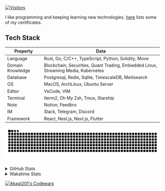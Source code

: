 <!-- markdownlint-disable MD041 MD010 MD033 -->
[![Visitors](https://api.visitorbadge.io/api/daily?path=Akagi201%2FAkagi201&label=Visitors%20Today&countColor=%2337d67a)](https://visitorbadge.io/status?path=Akagi201%2FAkagi201)

I like programming and keeping learning new technologies. [here](https://github.com/Akagi201/blockchain) lists some of my certificates.

## Tech Stack

| Property         	| Data                                                                               	|
|------------------	|------------------------------------------------------------------------------------	|
| Language         	| Rust, Go, C/C++, TypeScript, Python, Solidity, Move                                 |
| Domain Knowledge 	| Blockchain, Securities, Quant Trading, Embedded Linux, Streaming Media, Kubernetes 	|
| Database         	| Postgresql, Redis, Sqlite, TimescaleDB, Meilisearch                                 |
| OS               	| MacOS, ArchLinux, Ubuntu Server                                                     |
| Editor           	| VsCode, VIM                                                                        	|
| Terminal          | Iterm2, Oh My Zsh, Tmux, Starship                                                   |
| Note             	| Notion, Feedbro                                                                    	|
| IM               	| Slack, Telegram, Discord                                                            |
| Framework         | React, Nest.js, Next.js, Flutter                                                   	|

[![github contribution grid snake animation](https://raw.githubusercontent.com/Akagi201/Akagi201/output/github-contribution-grid-snake.svg#gh-light-mode-only)](https://github.com/Akagi201)

<details>
<summary>GitHub Stats</summary>
  <a href="https://github.com/Akagi201"><img alt="Profile Detail" src="https://raw.githubusercontent.com/Akagi201/Akagi201/master/profile-summary-card-output/dracula/0-profile-details.svg" /></a>
  <a href="https://github.com/Akagi201"><img alt="Github Stats" src="https://raw.githubusercontent.com/Akagi201/Akagi201/master/profile-summary-card-output/dracula/3-stats.svg" /></a>
  <a href="https://github.com/Akagi201"><img alt="Lang By Commits" src="https://raw.githubusercontent.com/Akagi201/Akagi201/master/profile-summary-card-output/dracula/2-most-commit-language.svg" /></a>
</details>

<details>
<summary>Wakatime Stats</summary>
<br>

<!--START_SECTION:waka-->

```txt
From: 15 January 2024 - To: 22 January 2024

Total Time: 51 hrs 33 mins

Other        27 hrs 36 mins  █████████████▒░░░░░░░░░░░   53.53 %
Rust         10 hrs 49 mins  █████▒░░░░░░░░░░░░░░░░░░░   21.00 %
sh           7 hrs 26 mins   ███▓░░░░░░░░░░░░░░░░░░░░░   14.45 %
TypeScript   1 hr 45 mins    █░░░░░░░░░░░░░░░░░░░░░░░░   03.40 %
Python       1 hr 5 mins     ▓░░░░░░░░░░░░░░░░░░░░░░░░   02.10 %
TOML         57 mins         ▒░░░░░░░░░░░░░░░░░░░░░░░░   01.87 %
Markdown     38 mins         ▒░░░░░░░░░░░░░░░░░░░░░░░░   01.26 %
YAML         25 mins         ▒░░░░░░░░░░░░░░░░░░░░░░░░   00.84 %
Solidity     21 mins         ▒░░░░░░░░░░░░░░░░░░░░░░░░   00.70 %
JSON         16 mins         ░░░░░░░░░░░░░░░░░░░░░░░░░   00.53 %
```

<!--END_SECTION:waka-->

</details>

<a href="https://www.codewars.com/users/Akagi201"><img alt="Akagi201's Codewars" src="https://www.codewars.com/users/Akagi201/badges/small"></a>
